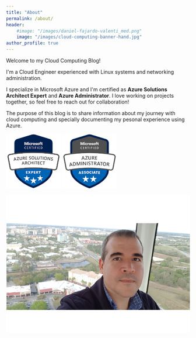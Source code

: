```yaml
---
title: "About"
permalink: /about/
header:
    #image: "/images/daniel-fajardo-valenti_med.png"
    image: "/images/cloud-computing-banner-hand.jpg"
author_profile: true
---
```

Welcome to my Cloud Computing Blog!

I'm a Cloud Engineer experienced with Linux systems and networking administration.

I specialize in Microsoft Azure and I'm certified as **Azure Solutions Architect Expert** and **Azure Administrator**. I love working on projects together, so feel free to reach out for collaboration!

The purpose of this blog is to share information about my journey with cloud computing and specially documenting my pesonal experience using Azure.

![Azure Solutions Architect Expert logo](/images/azure-solutions-architect-expert-150.png) ![Azure Solutions Administrator Associate logo](/images/azure-administrator-associate-150.png)


![Daniel Fajardo Valenti picture](/images/daniel-fajardo-valenti_med.png)
